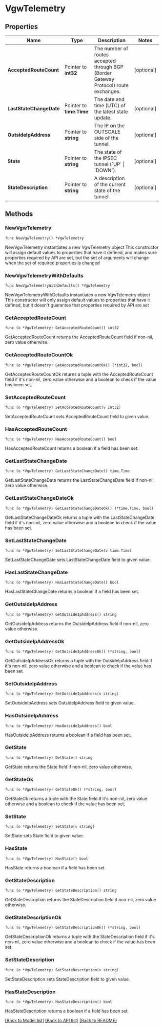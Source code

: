 # VgwTelemetry

## Properties

Name | Type | Description | Notes
------------ | ------------- | ------------- | -------------
**AcceptedRouteCount** | Pointer to **int32** | The number of routes accepted through BGP (Border Gateway Protocol) route exchanges. | [optional] 
**LastStateChangeDate** | Pointer to **time.Time** | The date and time (UTC) of the latest state update. | [optional] 
**OutsideIpAddress** | Pointer to **string** | The IP on the OUTSCALE side of the tunnel. | [optional] 
**State** | Pointer to **string** | The state of the IPSEC tunnel (&#x60;UP&#x60; \\| &#x60;DOWN&#x60;). | [optional] 
**StateDescription** | Pointer to **string** | A description of the current state of the tunnel. | [optional] 

## Methods

### NewVgwTelemetry

`func NewVgwTelemetry() *VgwTelemetry`

NewVgwTelemetry instantiates a new VgwTelemetry object
This constructor will assign default values to properties that have it defined,
and makes sure properties required by API are set, but the set of arguments
will change when the set of required properties is changed

### NewVgwTelemetryWithDefaults

`func NewVgwTelemetryWithDefaults() *VgwTelemetry`

NewVgwTelemetryWithDefaults instantiates a new VgwTelemetry object
This constructor will only assign default values to properties that have it defined,
but it doesn't guarantee that properties required by API are set

### GetAcceptedRouteCount

`func (o *VgwTelemetry) GetAcceptedRouteCount() int32`

GetAcceptedRouteCount returns the AcceptedRouteCount field if non-nil, zero value otherwise.

### GetAcceptedRouteCountOk

`func (o *VgwTelemetry) GetAcceptedRouteCountOk() (*int32, bool)`

GetAcceptedRouteCountOk returns a tuple with the AcceptedRouteCount field if it's non-nil, zero value otherwise
and a boolean to check if the value has been set.

### SetAcceptedRouteCount

`func (o *VgwTelemetry) SetAcceptedRouteCount(v int32)`

SetAcceptedRouteCount sets AcceptedRouteCount field to given value.

### HasAcceptedRouteCount

`func (o *VgwTelemetry) HasAcceptedRouteCount() bool`

HasAcceptedRouteCount returns a boolean if a field has been set.

### GetLastStateChangeDate

`func (o *VgwTelemetry) GetLastStateChangeDate() time.Time`

GetLastStateChangeDate returns the LastStateChangeDate field if non-nil, zero value otherwise.

### GetLastStateChangeDateOk

`func (o *VgwTelemetry) GetLastStateChangeDateOk() (*time.Time, bool)`

GetLastStateChangeDateOk returns a tuple with the LastStateChangeDate field if it's non-nil, zero value otherwise
and a boolean to check if the value has been set.

### SetLastStateChangeDate

`func (o *VgwTelemetry) SetLastStateChangeDate(v time.Time)`

SetLastStateChangeDate sets LastStateChangeDate field to given value.

### HasLastStateChangeDate

`func (o *VgwTelemetry) HasLastStateChangeDate() bool`

HasLastStateChangeDate returns a boolean if a field has been set.

### GetOutsideIpAddress

`func (o *VgwTelemetry) GetOutsideIpAddress() string`

GetOutsideIpAddress returns the OutsideIpAddress field if non-nil, zero value otherwise.

### GetOutsideIpAddressOk

`func (o *VgwTelemetry) GetOutsideIpAddressOk() (*string, bool)`

GetOutsideIpAddressOk returns a tuple with the OutsideIpAddress field if it's non-nil, zero value otherwise
and a boolean to check if the value has been set.

### SetOutsideIpAddress

`func (o *VgwTelemetry) SetOutsideIpAddress(v string)`

SetOutsideIpAddress sets OutsideIpAddress field to given value.

### HasOutsideIpAddress

`func (o *VgwTelemetry) HasOutsideIpAddress() bool`

HasOutsideIpAddress returns a boolean if a field has been set.

### GetState

`func (o *VgwTelemetry) GetState() string`

GetState returns the State field if non-nil, zero value otherwise.

### GetStateOk

`func (o *VgwTelemetry) GetStateOk() (*string, bool)`

GetStateOk returns a tuple with the State field if it's non-nil, zero value otherwise
and a boolean to check if the value has been set.

### SetState

`func (o *VgwTelemetry) SetState(v string)`

SetState sets State field to given value.

### HasState

`func (o *VgwTelemetry) HasState() bool`

HasState returns a boolean if a field has been set.

### GetStateDescription

`func (o *VgwTelemetry) GetStateDescription() string`

GetStateDescription returns the StateDescription field if non-nil, zero value otherwise.

### GetStateDescriptionOk

`func (o *VgwTelemetry) GetStateDescriptionOk() (*string, bool)`

GetStateDescriptionOk returns a tuple with the StateDescription field if it's non-nil, zero value otherwise
and a boolean to check if the value has been set.

### SetStateDescription

`func (o *VgwTelemetry) SetStateDescription(v string)`

SetStateDescription sets StateDescription field to given value.

### HasStateDescription

`func (o *VgwTelemetry) HasStateDescription() bool`

HasStateDescription returns a boolean if a field has been set.


[[Back to Model list]](../README.md#documentation-for-models) [[Back to API list]](../README.md#documentation-for-api-endpoints) [[Back to README]](../README.md)


